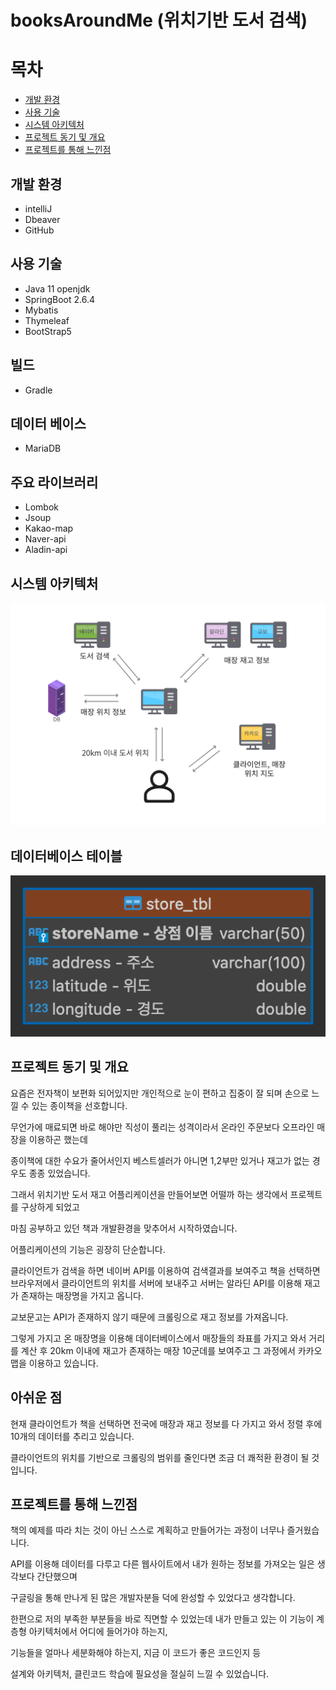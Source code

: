 # booksAroundMe (위치기반 도서 검색)

# 목차
* [개발 환경](#개발-환경)
* [사용 기술](#사용-기술)
* [시스템 아키텍처](#시스템-아키텍처)
* [프로젝트 동기 및 개요](#프로젝트-동기-및-개요)
* [프로젝트를 통해 느낀점](#프로젝트를-통해-느낀점)

## 개발 환경
* intelliJ
* Dbeaver
* GitHub

## 사용 기술
* Java 11 openjdk
* SpringBoot 2.6.4
* Mybatis
* Thymeleaf
* BootStrap5

## 빌드
* Gradle

## 데이터 베이스
* MariaDB

## 주요 라이브러리
* Lombok
* Jsoup
* Kakao-map
* Naver-api
* Aladin-api

## 시스템 아키텍처
<img src="src/main/resources/static/images/attach1.png">

## 데이터베이스 테이블
<img src="src/main/resources/static/images/attach2.png">

## 프로젝트 동기 및 개요
요즘은 전자책이 보편화 되어있지만 개인적으로 눈이 편하고 집중이 잘 되며 손으로 느낄 수 있는 종이책을 선호합니다.

무언가에 매료되면 바로 해야만 직성이 풀리는 성격이라서 온라인 주문보다 오프라인 매장을 이용하곤 했는데

종이책에 대한 수요가 줄어서인지 베스트셀러가 아니면 1,2부만 있거나 재고가 없는 경우도 종종 있었습니다.

그래서 위치기반 도서 재고 어플리케이션을 만들어보면 어떨까 하는 생각에서 프로젝트를 구상하게 되었고

마침 공부하고 있던 책과 개발환경을 맞추어서 시작하였습니다.

어플리케이션의 기능은 굉장히 단순합니다.

클라이언트가 검색을 하면 네이버 API를 이용하여 검색결과를 보여주고 책을 선택하면 브라우저에서 클라이언트의 위치를 서버에 보내주고 서버는 알라딘 API를 이용해 재고가 존재하는 매장명을 가지고 옵니다.

교보문고는 API가 존재하지 않기 때문에 크롤링으로 재고 정보를 가져옵니다.

그렇게 가지고 온 매장명을 이용해 데이터베이스에서 매장들의 좌표를 가지고 와서 거리를 계산 후 20km 이내에 재고가 존재하는 매장 10군데를 보여주고 그 과정에서 카카오맵을 이용하고 있습니다.

## 아쉬운 점

현재 클라이언트가 책을 선택하면 전국에 매장과 재고 정보를 다 가지고 와서 정렬 후에 10개의 데이터를 추리고 있습니다.

클라이언트의 위치를 기반으로 크롤링의 범위를 줄인다면 조금 더 쾌적환 환경이 될 것입니다.


## 프로젝트를 통해 느낀점

책의 예제를 따라 치는 것이 아닌 스스로 계획하고 만들어가는 과정이 너무나 즐거웠습니다.

API를 이용해 데이터를 다루고 다른 웹사이트에서 내가 원하는 정보를 가져오는 일은 생각보다 간단했으며

구글링을 통해 만나게 된 많은 개발자분들 덕에 완성할 수 있었다고 생각합니다.

한편으로 저의 부족한 부분들을 바로 직면할 수 있었는데 내가 만들고 있는 이 기능이 계층형 아키텍처에서 어디에 들어가야 하는지, 

기능들을 얼마나 세분화해야 하는지, 지금 이 코드가 좋은 코드인지 등

설계와 아키텍처, 클린코드 학습에 필요성을 절실히 느낄 수 있었습니다.
